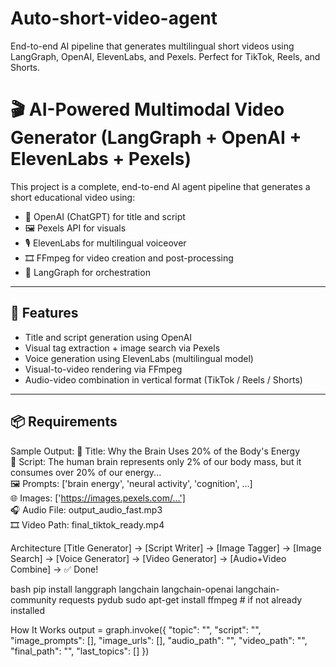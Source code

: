 # Auto-short-video-agent
End-to-end AI pipeline that generates multilingual short videos using LangGraph, OpenAI, ElevenLabs, and Pexels. Perfect for TikTok, Reels, and Shorts.


# 🎬 AI-Powered Multimodal Video Generator (LangGraph + OpenAI + ElevenLabs + Pexels)

This project is a complete, end-to-end AI agent pipeline that generates a short educational video using:
- 🧠 OpenAI (ChatGPT) for title and script
- 🖼️ Pexels API for visuals
- 🎙️ ElevenLabs for multilingual voiceover
- 🎞️ FFmpeg for video creation and post-processing
- 🧠 LangGraph for orchestration

---

## 🚀 Features
- Title and script generation using OpenAI
- Visual tag extraction + image search via Pexels
- Voice generation using ElevenLabs (multilingual model)
- Visual-to-video rendering via FFmpeg
- Audio-video combination in vertical format (TikTok / Reels / Shorts)

---

## 📦 Requirements

Sample Output:
🎯 Title: Why the Brain Uses 20% of the Body's Energy  
📜 Script: The human brain represents only 2% of our body mass, but it consumes over 20% of our energy...  
🖼️ Prompts: ['brain energy', 'neural activity', 'cognition', ...]  
🌐 Images: ['https://images.pexels.com/...']  
🎧 Audio File: output_audio_fast.mp3  
🎞️ Video Path: final_tiktok_ready.mp4

Architecture
[Title Generator] → [Script Writer] → [Image Tagger] → [Image Search] → 
[Voice Generator] → [Video Generator] → [Audio+Video Combine] → ✅ Done!

bash
pip install langgraph langchain langchain-openai langchain-community requests pydub
sudo apt-get install ffmpeg  # if not already installed

How It Works
output = graph.invoke({
    "topic": "",
    "script": "",
    "image_prompts": [],
    "image_urls": [],
    "audio_path": "",
    "video_path": "",
    "final_path": "",
    "last_topics": []
})



